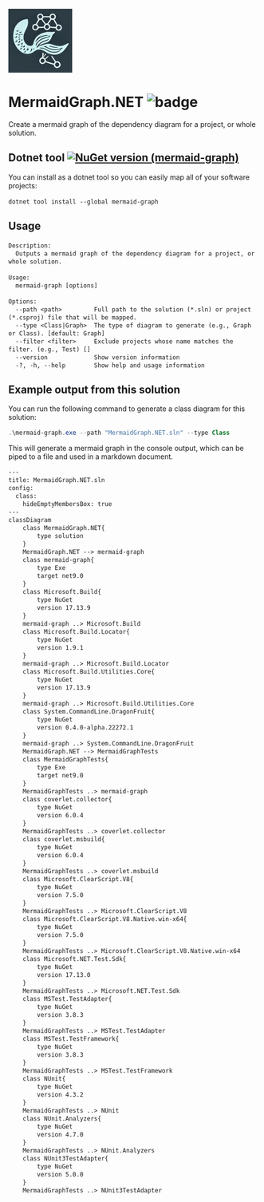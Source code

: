 ![MermaidGraph.NET](mermaid-graph.png "MermaidGraph.NET")

# MermaidGraph.NET ![badge](https://img.shields.io/endpoint?url=https://gist.githubusercontent.com/A9G-Data-Droid/24afd0c237dc4c9b56453dce09b24687/raw/MermaidGraph.NET.code-coverage.json)

Create a mermaid graph of the dependency diagram for a project, or whole solution.

## Dotnet tool [![NuGet version (mermaid-graph)](https://img.shields.io/nuget/v/mermaid-graph.svg?style=flat-round)](https://www.nuget.org/packages/mermaid-graph/)

You can install as a dotnet tool so you can easily map all of your software projects:

`dotnet tool install --global mermaid-graph`

## Usage
```
Description:
  Outputs a mermaid graph of the dependency diagram for a project, or whole solution.

Usage:
  mermaid-graph [options]

Options:
  --path <path>         Full path to the solution (*.sln) or project (*.csproj) file that will be mapped.
  --type <Class|Graph>  The type of diagram to generate (e.g., Graph or Class). [default: Graph]
  --filter <filter>     Exclude projects whose name matches the filter. (e.g., Test) []
  --version             Show version information
  -?, -h, --help        Show help and usage information
```

## Example output from this solution

You can run the following command to generate a class diagram for this solution:

```powershell
.\mermaid-graph.exe --path "MermaidGraph.NET.sln" --type Class
```

This will generate a mermaid graph in the console output, which can be piped to a file and used in a markdown document.

```mermaid
---
title: MermaidGraph.NET.sln
config:
  class:
    hideEmptyMembersBox: true
---
classDiagram
    class MermaidGraph.NET{
        type solution
    }
    MermaidGraph.NET --> mermaid-graph
    class mermaid-graph{
        type Exe
        target net9.0
    }
    class Microsoft.Build{
        type NuGet
        version 17.13.9
    }
    mermaid-graph ..> Microsoft.Build
    class Microsoft.Build.Locator{
        type NuGet
        version 1.9.1
    }
    mermaid-graph ..> Microsoft.Build.Locator
    class Microsoft.Build.Utilities.Core{
        type NuGet
        version 17.13.9
    }
    mermaid-graph ..> Microsoft.Build.Utilities.Core
    class System.CommandLine.DragonFruit{
        type NuGet
        version 0.4.0-alpha.22272.1
    }
    mermaid-graph ..> System.CommandLine.DragonFruit
    MermaidGraph.NET --> MermaidGraphTests
    class MermaidGraphTests{
        type Exe
        target net9.0
    }
    MermaidGraphTests ..> mermaid-graph
    class coverlet.collector{
        type NuGet
        version 6.0.4
    }
    MermaidGraphTests ..> coverlet.collector
    class coverlet.msbuild{
        type NuGet
        version 6.0.4
    }
    MermaidGraphTests ..> coverlet.msbuild
    class Microsoft.ClearScript.V8{
        type NuGet
        version 7.5.0
    }
    MermaidGraphTests ..> Microsoft.ClearScript.V8
    class Microsoft.ClearScript.V8.Native.win-x64{
        type NuGet
        version 7.5.0
    }
    MermaidGraphTests ..> Microsoft.ClearScript.V8.Native.win-x64
    class Microsoft.NET.Test.Sdk{
        type NuGet
        version 17.13.0
    }
    MermaidGraphTests ..> Microsoft.NET.Test.Sdk
    class MSTest.TestAdapter{
        type NuGet
        version 3.8.3
    }
    MermaidGraphTests ..> MSTest.TestAdapter
    class MSTest.TestFramework{
        type NuGet
        version 3.8.3
    }
    MermaidGraphTests ..> MSTest.TestFramework
    class NUnit{
        type NuGet
        version 4.3.2
    }
    MermaidGraphTests ..> NUnit
    class NUnit.Analyzers{
        type NuGet
        version 4.7.0
    }
    MermaidGraphTests ..> NUnit.Analyzers
    class NUnit3TestAdapter{
        type NuGet
        version 5.0.0
    }
    MermaidGraphTests ..> NUnit3TestAdapter
```

